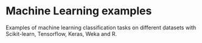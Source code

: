 # Machine Learning examples
Examples of machine learning classification tasks on different datasets with Scikit-learn, Tensorflow, Keras, Weka and R.
